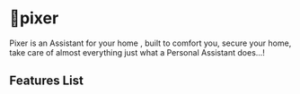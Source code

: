 # 👾pixer
Pixer is an Assistant for your home , built to comfort you, secure your home, take care of almost everything just what a Personal Assistant does...!

## Features List
